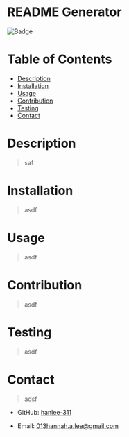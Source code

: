 # README Generator
  ![Badge](https://img.shields.io/badge/license-MIT-blue)
  # Table of Contents
  * [Description](#description)
  * [Installation](#installation)
  * [Usage](#usage)
  * [Contribution](#contribution)
  * [Testing](#testing)
  * [Contact](#contact)

  # Description
  >saf

  # Installation
  >asdf

  # Usage
  >asdf

  # Contribution
  >asdf

  # Testing 
  >asdf

  # Contact
  >adsf

  - GitHub: [hanlee-311](github.com/hanlee-311)

  - Email: 013hannah.a.lee@gmail.com
